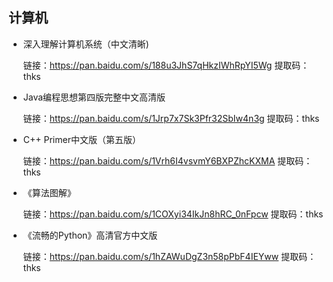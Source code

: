 ## 计算机

+ 深入理解计算机系统（中文清晰)

  链接：https://pan.baidu.com/s/188u3JhS7qHkzIWhRpYI5Wg 
  提取码：thks

+ Java编程思想第四版完整中文高清版

  链接：https://pan.baidu.com/s/1Jrp7x7Sk3Pfr32SbIw4n3g 
  提取码：thks

+ C++  Primer中文版（第五版）

  链接：https://pan.baidu.com/s/1Vrh6I4vsvmY6BXPZhcKXMA 
  提取码：thks

+ 《算法图解》

  链接：https://pan.baidu.com/s/1COXyi34IkJn8hRC_0nFpcw 
  提取码：thks

+ 《流畅的Python》高清官方中文版

  链接：https://pan.baidu.com/s/1hZAWuDgZ3n58pPbF4IEYww 
  提取码：thks
